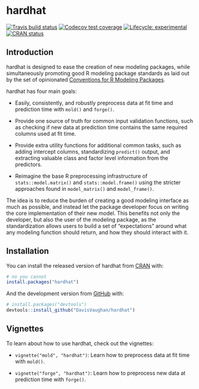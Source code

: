 
<!-- README.md is generated from README.Rmd. Please edit that file -->

# hardhat

<!-- badges: start -->

[![Travis build
status](https://travis-ci.org/DavisVaughan/hardhat.svg?branch=master)](https://travis-ci.org/DavisVaughan/hardhat)
[![Codecov test
coverage](https://codecov.io/gh/DavisVaughan/hardhat/branch/master/graph/badge.svg)](https://codecov.io/gh/DavisVaughan/hardhat?branch=master)
[![Lifecycle:
experimental](https://img.shields.io/badge/lifecycle-experimental-orange.svg)](https://www.tidyverse.org/lifecycle/#experimental)
[![CRAN
status](https://www.r-pkg.org/badges/version/hardhat)](https://cran.r-project.org/package=hardhat)
<!-- badges: end -->

## Introduction

hardhat is designed to ease the creation of new modeling packages, while
simultaneously promoting good R modeling package standards as laid out
by the set of opinionated [Conventions for R Modeling
Packages](https://tidymodels.github.io/model-implementation-principles/).

hardhat has four main goals:

  - Easily, consistently, and robustly preprocess data at fit time and
    prediction time with `mold()` and `forge()`.

  - Provide one source of truth for common input validation functions,
    such as checking if new data at prediction time contains the same
    required columns used at fit time.

  - Provide extra utility functions for additional common tasks, such as
    adding intercept columns, standardizing `predict()` output, and
    extracting valuable class and factor level information from the
    predictors.

  - Reimagine the base R preprocessing infrastructure of
    `stats::model.matrix()` and `stats::model.frame()` using the
    stricter approaches found in `model_matrix()` and `model_frame()`.

The idea is to reduce the burden of creating a good modeling interface
as much as possible, and instead let the package developer focus on
writing the core implementation of their new model. This benefits not
only the developer, but also the user of the modeling package, as the
standardization allows users to build a set of “expectations” around
what any modeling function should return, and how they should interact
with it.

## Installation

You can install the released version of hardhat from
[CRAN](https://CRAN.R-project.org) with:

``` r
# no you cannot
install.packages("hardhat")
```

And the development version from [GitHub](https://github.com/) with:

``` r
# install.packages("devtools")
devtools::install_github("DavisVaughan/hardhat")
```

## Vignettes

To learn about how to use hardhat, check out the vignettes:

  - `vignette("mold", "hardhat")`: Learn how to preprocess data at fit
    time with `mold()`.

  - `vignette("forge", "hardhat")`: Learn how to preprocess new data at
    prediction time with `forge()`.
